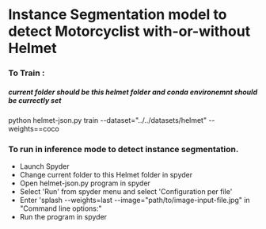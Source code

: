 # Instance Segmentation model to detect Motorcyclist with-or-without Helmet

### To Train : 
##### current folder should be this helmet folder and conda environemnt should be currectly set

python helmet-json.py train --dataset="../../datasets/helmet" --weights==coco

### To run in inference mode to detect instance segmentation. 
* Launch Spyder
* Change current folder to this Helmet folder in spyder
* Open helmet-json.py program in spyder 
* Select 'Run' from spyder menu and select 'Configuration per file'
* Enter 'splash --weights=last --image="path/to/image-input-file.jpg" in "Command line options:"
* Run the program in spyder
